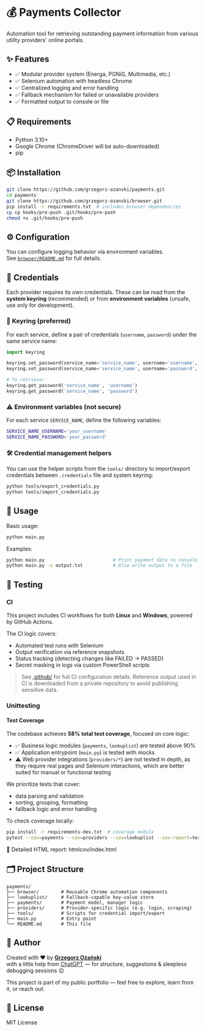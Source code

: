 # 💰 Payments Collector

Automation tool for retrieving outstanding payment information from various utility providers' online portals.

## ✨ Features

- ✅ Modular provider system (Energa, PGNiG, Multimedia, etc.)
- ✅ Selenium automation with headless Chrome
- ✅ Centralized logging and error handling
- ✅ Fallback mechanism for failed or unavailable providers
- ✅ Formatted output to console or file

## 📋 Requirements

- Python 3.10+
- Google Chrome (ChromeDriver will be auto-downloaded)
- pip

## 📦 Installation

```bash
git clone https://github.com/grzegorz-ozanski/payments.git
cd payments
git clone https://github.com/grzegorz-ozanski/browser.git
pip install -r requirements.txt  # includes browser dependencies
cp cp hooks/pre-push .git/hooks/pre-push
chmod +x .git/hooks/pre-push
```

## ⚙️ Configuration

You can configure logging behavior via environment variables.  
See [`browser/README.md`](browser/README.md) for full details.

## 🔐 Credentials

Each provider requires its own credentials. These can be read from the **system keyring** (recommended) or from **environment variables** (unsafe, use only for development).

### 🔑 Keyring (preferred)

For each service, define a pair of credentials (`username`, `password`) under the same service name:

```python
import keyring

keyring.set_password(service_name='service_name', username='username', password='your_username')
keyring.set_password(service_name='service_name', username='password', password='your_password')

# To retrieve:
keyring.get_password('service_name', 'username')
keyring.get_password('service_name', 'password')
```

### ⚠️ Environment variables (not secure)

For each service `SERVICE_NAME`, define the following variables:

```bash
SERVICE_NAME_USERNAME='your_username'
SERVICE_NAME_PASSWORD='your_password'
```

### 🛠 Credential management helpers

You can use the helper scripts from the `tools/` directory to import/export credentials between `.credentials` file and system keyring:

```bash
python tools/export_credentials.py
python tools/import_credentials.py
```

## 🚀 Usage

Basic usage:

```bash
python main.py
```

Examples:

```bash
python main.py                         # Print payment data to console
python main.py -o output.txt           # Also write output to a file
```

## 🧪 Testing

### CI
This project includes CI workflows for both **Linux** and **Windows**, powered by GitHub Actions.

The CI logic covers:

- Automated test runs with Selenium
- Output verification via reference snapshots
- Status tracking (detecting changes like FAILED → PASSED)
- Secret masking in logs via custom PowerShell scripts

> See [.github/](.github/) for full CI configuration details.
> Reference output used in CI is downloaded from a private repository to avoid publishing sensitive data.

### Unittesting
#### Test Coverage

The codebase achieves **58% total test coverage**, focused on core logic:

- ✅ Business logic modules (`payments`, `lookuplist`) are tested above 90%
- ✅ Application entrypoint (`main.py`) is tested with mocks
- ⚠️ Web provider integrations (`providers/*`) are not tested in depth, 
as they require real pages and Selenium interactions, which are better suited for manual or functional testing

We prioritize tests that cover:
- data parsing and validation
- sorting, grouping, formatting
- fallback logic and error handling

To check coverage locally:

```bash
pip install -r requirements-dev.txt  # coverage module
pytest --cov=payments --cov=providers --cov=lookuplist --cov-report=term --cov-report=html
```
📂 Detailed HTML report: htmlcov/index.html

## 🗂️ Project Structure

```text
payments/
├── browser/        # Reusable Chrome automation components
├── lookuplist/     # Fallback-capable key-value store
├── payments/       # Payment model, manager logic
├── providers/      # Provider-specific logic (e.g. login, scraping)
├── tools/          # Scripts for credential import/export
├── main.py         # Entry point
└── README.md       # This file
```

## 🙋 Author

Created with ❤️ by [**Grzegorz Ożański**](https://github.com/grzegorz-ozanski)  
with a little help from [ChatGPT](https://chat.openai.com/) — for structure, suggestions & sleepless debugging sessions 😉

This project is part of my public portfolio — feel free to explore, learn from it, or reach out.

## 📄 License

MIT License
